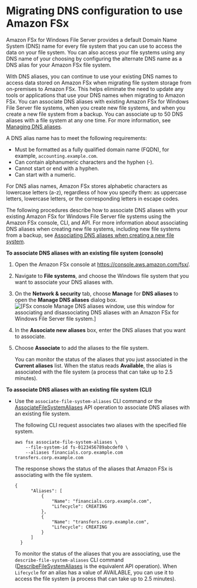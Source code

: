 # Migrating DNS configuration to use Amazon FSx<a name="migrate-dns-config"></a>

Amazon FSx for Windows File Server provides a default Domain Name System \(DNS\) name for every file system that you can use to access the data on your file system\. You can also access your file systems using any DNS name of your choosing by configuring the alternate DNS name as a DNS alias for your Amazon FSx file system\. 

With DNS aliases, you can continue to use your existing DNS names to access data stored on Amazon FSx when migrating file system storage from on\-premises to Amazon FSx\. This helps eliminate the need to update any tools or applications that use your DNS names when migrating to Amazon FSx\. You can associate DNS aliases with existing Amazon FSx for Windows File Server file systems, when you create new file systems, and when you create a new file system from a backup\. You can associate up to 50 DNS aliases with a file system at any one time\. For more information, see [Managing DNS aliases](managing-dns-aliases.md)\. 

A DNS alias name has to meet the following requirements:
+ Must be formatted as a fully qualified domain name \(FQDN\), for example, `accounting.example.com`\.
+ Can contain alphanumeric characters and the hyphen \(‐\)\.
+ Cannot start or end with a hyphen\.
+ Can start with a numeric\.

For DNS alias names, Amazon FSx stores alphabetic characters as lowercase letters \(a\-z\), regardless of how you specify them: as uppercase letters, lowercase letters, or the corresponding letters in escape codes\.

The following procedures describe how to associate DNS aliases with your existing Amazon FSx for Windows File Server file systems using the Amazon FSx console, CLI, and API\. For more information about associating DNS aliases when creating new file systems, including new file systems from a backup, see [Associating DNS aliases when creating a new file system](managing-dns-aliases.md#add-alias-new-filesystem)\.

**To associate DNS aliases with an existing file system \(console\)**

1. Open the Amazon FSx console at [https://console\.aws\.amazon\.com/fsx/](https://console.aws.amazon.com/fsx/)\.

1. Navigate to **File systems**, and choose the Windows file system that you want to associate your DNS aliases with\.

1. On the **Network & security** tab, choose **Manage** for **DNS aliases** to open the **Manage DNS aliases** dialog box\.  
![\[FSx console Manage DNS aliases window, use this window for associating and disassociating DNS aliases with an Amazon FSx for Windows File Server file system.\]](http://docs.aws.amazon.com/fsx/latest/WindowsGuide/images/FSxW-manage-aliases.png)

1. In the **Associate new aliases** box, enter the DNS aliases that you want to associate\.

1. Choose **Associate** to add the aliases to the file system\.

   You can monitor the status of the aliases that you just associated in the **Current aliases** list\. When the status reads **Available**, the alias is associated with the file system \(a process that can take up to 2\.5 minutes\)\.

**To associate DNS aliases with an existing file system \(CLI\)**
+ Use the `associate-file-system-aliases` CLI command or the [AssociateFileSystemAliases](https://docs.aws.amazon.com/fsx/latest/APIReference/API_AssociateFileSystemAliases.html) API operation to associate DNS aliases with an existing file system\. 

  The following CLI request associates two aliases with the specified file system\.

  ```
  aws fsx associate-file-system-aliases \
      --file-system-id fs-0123456789abcdef0 \
      --aliases financials.corp.example.com transfers.corp.example.com
  ```

  The response shows the status of the aliases that Amazon FSx is associating with the file system\.

  ```
  {
        "Aliases": [
            {
                "Name": "financials.corp.example.com",
                "Lifecycle": CREATING
            },
            {
                "Name": "transfers.corp.example.com",
                "Lifecycle": CREATING
            }
        ]
    }
  ```

  To monitor the status of the aliases that you are associating, use the `describe-file-system-aliases` CLI command \([DescribeFileSystemAliases](https://docs.aws.amazon.com/fsx/latest/APIReference/API_DescribeFileSystemAliases.html) is the equivalent API operation\)\. When `Lifecycle` for an alias has a value of AVAILABLE, you can use it to access the file system \(a process that can take up to 2\.5 minutes\)\.
